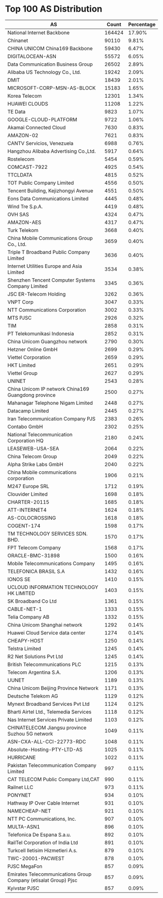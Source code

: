 # Top 100 AS Distribution
| AS | Count | Percentage |
|----|----|----|
| National Internet Backbone | 164424 | 17.90% |
| Chinanet | 90110 | 9.81% |
| CHINA UNICOM China169 Backbone | 59430 | 6.47% |
| DIGITALOCEAN-ASN | 55572 | 6.05% |
| Data Communication Business Group | 26502 | 2.89% |
| Alibaba US Technology Co., Ltd. | 19242 | 2.09% |
| DMIT | 18439 | 2.01% |
| MICROSOFT-CORP-MSN-AS-BLOCK | 15183 | 1.65% |
| Korea Telecom | 12301 | 1.34% |
| HUAWEI CLOUDS | 11208 | 1.22% |
| TE Data | 9823 | 1.07% |
| GOOGLE-CLOUD-PLATFORM | 9722 | 1.06% |
| Akamai Connected Cloud | 7630 | 0.83% |
| AMAZON-02 | 7621 | 0.83% |
| CANTV Servicios, Venezuela | 6988 | 0.76% |
| Hangzhou Alibaba Advertising Co.,Ltd. | 5917 | 0.64% |
| Rostelecom | 5454 | 0.59% |
| COMCAST-7922 | 4925 | 0.54% |
| TTCLDATA | 4815 | 0.52% |
| TOT Public Company Limited | 4556 | 0.50% |
| Tencent Building, Kejizhongyi Avenue | 4551 | 0.50% |
| Eons Data Communications Limited | 4445 | 0.48% |
| Wind Tre S.p.A. | 4419 | 0.48% |
| OVH SAS | 4324 | 0.47% |
| AMAZON-AES | 4317 | 0.47% |
| Turk Telekom | 3668 | 0.40% |
| China Mobile Communications Group Co., Ltd. | 3659 | 0.40% |
| Triple T Broadband Public Company Limited | 3636 | 0.40% |
| Internet Utilities Europe and Asia Limited | 3534 | 0.38% |
| Shenzhen Tencent Computer Systems Company Limited | 3345 | 0.36% |
| JSC ER-Telecom Holding | 3262 | 0.36% |
| VNPT Corp | 3047 | 0.33% |
| NTT Communications Corporation | 3002 | 0.33% |
| MTS PJSC | 2926 | 0.32% |
| TIM | 2858 | 0.31% |
| PT Telekomunikasi Indonesia | 2852 | 0.31% |
| China Unicom Guangzhou network | 2790 | 0.30% |
| Hetzner Online GmbH | 2699 | 0.29% |
| Viettel Corporation | 2659 | 0.29% |
| HKT Limited | 2651 | 0.29% |
| Viettel Group | 2627 | 0.29% |
| UNINET | 2543 | 0.28% |
| China Unicom IP network China169 Guangdong province | 2500 | 0.27% |
| Mahanagar Telephone Nigam Limited | 2448 | 0.27% |
| Datacamp Limited | 2445 | 0.27% |
| Iran Telecommunication Company PJS | 2383 | 0.26% |
| Contabo GmbH | 2302 | 0.25% |
| National Telecommunication Corporation HQ | 2180 | 0.24% |
| LEASEWEB-USA-SEA | 2064 | 0.22% |
| China Telecom Group | 2049 | 0.22% |
| Alpha Strike Labs GmbH | 2040 | 0.22% |
| China Mobile communications corporation | 1906 | 0.21% |
| M247 Europe SRL | 1712 | 0.19% |
| Clouvider Limited | 1698 | 0.18% |
| CHARTER-20115 | 1685 | 0.18% |
| ATT-INTERNET4 | 1624 | 0.18% |
| AS-COLOCROSSING | 1618 | 0.18% |
| COGENT-174 | 1598 | 0.17% |
| TM TECHNOLOGY SERVICES SDN. BHD. | 1570 | 0.17% |
| FPT Telecom Company | 1568 | 0.17% |
| ORACLE-BMC-31898 | 1500 | 0.16% |
| Mobile Telecommunications Company | 1495 | 0.16% |
| TELEFONICA BRASIL S.A | 1432 | 0.16% |
| IONOS SE | 1410 | 0.15% |
| UCLOUD INFORMATION TECHNOLOGY HK LIMITED | 1403 | 0.15% |
| SK Broadband Co Ltd | 1361 | 0.15% |
| CABLE-NET-1 | 1333 | 0.15% |
| Telia Company AB | 1332 | 0.15% |
| China Unicom Shanghai network | 1292 | 0.14% |
| Huawei Cloud Service data center | 1274 | 0.14% |
| CHEAPY-HOST | 1250 | 0.14% |
| Telstra Limited | 1245 | 0.14% |
| R2 Net Solutions Pvt Ltd | 1245 | 0.14% |
| British Telecommunications PLC | 1215 | 0.13% |
| Telecom Argentina S.A. | 1206 | 0.13% |
| UUNET | 1189 | 0.13% |
| China Unicom Beijing Province Network | 1171 | 0.13% |
| Deutsche Telekom AG | 1129 | 0.12% |
| Mynext Broadband Services Pvt Ltd | 1124 | 0.12% |
| Bharti Airtel Ltd., Telemedia Services | 1118 | 0.12% |
| Nas Internet Services Private Limited | 1103 | 0.12% |
| CHINATELECOM Jiangsu province Suzhou 5G network | 1049 | 0.11% |
| ASN-CXA-ALL-CCI-22773-RDC | 1048 | 0.11% |
| Absolute-Hosting-PTY-LTD-AS | 1025 | 0.11% |
| HURRICANE | 1022 | 0.11% |
| Pakistan Telecommunication Company Limited | 997 | 0.11% |
| CAT TELECOM Public Company Ltd,CAT | 990 | 0.11% |
| Railnet LLC | 973 | 0.11% |
| PONYNET | 934 | 0.10% |
| Hathway IP Over Cable Internet | 931 | 0.10% |
| NAMECHEAP-NET | 921 | 0.10% |
| NTT PC Communications, Inc. | 907 | 0.10% |
| MULTA-ASN1 | 896 | 0.10% |
| Telefonica De Espana S.a.u. | 892 | 0.10% |
| RailTel Corporation of India Ltd | 891 | 0.10% |
| Turkcell Iletisim Hizmetleri A.s. | 879 | 0.10% |
| TWC-20001-PACWEST | 878 | 0.10% |
| PJSC MegaFon | 857 | 0.09% |
| Emirates Telecommunications Group Company (etisalat Group) Pjsc | 857 | 0.09% |
| Kyivstar PJSC | 857 | 0.09% |
